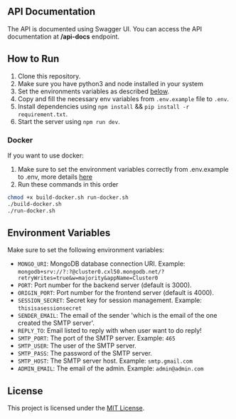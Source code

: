 
## API Documentation
The API is documented using Swagger UI. You can access the API documentation at **/api-docs** endpoint.

## How to Run
1. Clone this repository.
2. Make sure you have python3 and node installed in your system
3. Set the environments variables as described [below](#environment-variables).
4. Copy and fill the necessary env variables from `.env.example` file to `.env`.
5. Install dependencies using `npm install` && `pip install -r requirement.txt`.
6. Start the server using `npm run dev`.

### Docker
If you want to use docker:
1. Make sure to set the environment variables correctly from .env.example to .env, more details [here](#environment-variables)
2. Run these commands in this order
```bash
chmod +x build-docker.sh run-docker.sh
./build-docker.sh
./run-docker.sh
```

## Environment Variables
Make sure to set the following environment variables:
- `MONGO_URI`: MongoDB database connection URI. Example: `mongodb+srv://?:?@cluster0.cxl50.mongodb.net/?retryWrites=true&w=majority&appName=Cluster0`
- `PORT`: Port number for the backend server (default is 3000).
- `ORIGIN_PORT`: Port number for the frontend server (default is 4000).
- `SESSION_SECRET`: Secret key for session management. Example: `thisisasessionsecret`
- `SENDER_EMAIL`: The email of the sender 'which is the email of the one created the SMTP server'.
- `REPLY_TO`: Email listed to reply with when user want to do reply!
- `SMTP_PORT`: The port of the SMTP server. Example: `465`
- `SMTP_USER`: The user of the SMTP server.
- `SMTP_PASS`: The password of the SMTP server.
- `SMTP_HOST`: The SMTP server host. Example: `smtp.gmail.com`
- `ADMIN_EMAIL`: The email of the admin. Example: `admin@admin.com`

## License
This project is licensed under the [MIT License](LICENSE).
